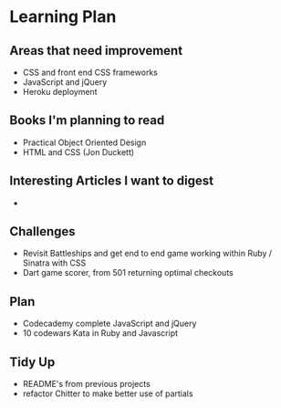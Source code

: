 Learning Plan
=============

Areas that need improvement
----------

* CSS and front end CSS frameworks
* JavaScript and jQuery
* Heroku deployment

Books I'm planning to read
----------
* Practical Object Oriented Design
* HTML and CSS (Jon Duckett)

Interesting Articles I want to digest
----------
* 

Challenges
----------
* Revisit Battleships and get end to end game working within Ruby / Sinatra with CSS
* Dart game scorer, from 501 returning optimal checkouts

Plan
-------
* Codecademy complete JavaScript and jQuery
* 10 codewars Kata in Ruby and Javascript

Tidy Up
-------
* README's from previous projects
* refactor Chitter to make better use of partials
